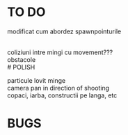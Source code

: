 # TO DO

modificat cum abordez spawnpointurile<br>

<br>
coliziuni intre mingi cu movement???<br>
obstacole<br>
# POLISH

particule lovit minge<br>
camera pan in direction of shooting<br>
copaci, iarba, constructii pe langa, etc<br>

# BUGS
